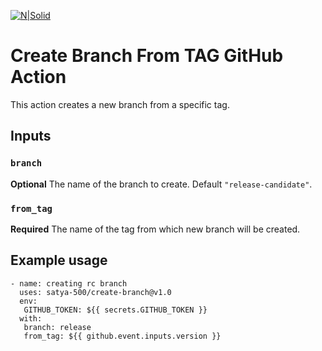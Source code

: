 [![N|Solid](https://github.com/satya-500/create-branch-from-tag/blob/master/iamnight.gif)](https://500apps.com)
# Create Branch From TAG GitHub Action

This action creates a new branch from a specific tag.

## Inputs

### `branch`

**Optional** The name of the branch to create. Default `"release-candidate"`.

### `from_tag`

**Required** The name of the tag from which new branch will be created.

## Example usage

```
- name: creating rc branch
  uses: satya-500/create-branch@v1.0
  env:
   GITHUB_TOKEN: ${{ secrets.GITHUB_TOKEN }}
  with:
   branch: release
   from_tag: ${{ github.event.inputs.version }}
```
